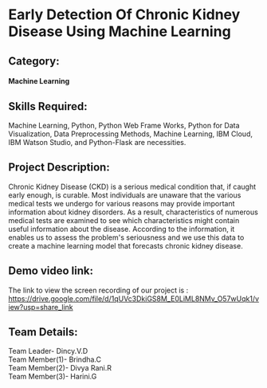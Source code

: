 
# Early Detection Of Chronic Kidney Disease Using Machine Learning 
##  Category: 
#### Machine Learning
## Skills Required:
Machine Learning, Python, Python Web Frame Works, Python for Data Visualization, Data Preprocessing Methods, Machine Learning, IBM Cloud, IBM Watson Studio, and Python-Flask are necessities.
## Project Description:
Chronic Kidney Disease (CKD) is a serious medical condition that, if caught early enough, is curable. Most individuals are unaware that the various medical tests we undergo for various reasons may provide important information about kidney disorders. As a result, characteristics of numerous medical tests are examined to see which characteristics might contain useful information about the disease. According to the information, it enables us to assess the problem's seriousness and we use this data to create a machine learning model that forecasts chronic kidney disease.
## Demo video link:
The link to view the screen recording of our project is :
https://drive.google.com/file/d/1qUVc3DkiGS8M_E0LiML8NMv_O57wUqk1/view?usp=share_link
## Team Details:
Team Leader- Dincy.V.D      
Team Member(1)- Brindha.C      
Team Member(2)- Divya Rani.R         
Team Member(3)- Harini.G
